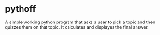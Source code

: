 # pythoff

A simple working python program that asks a user to pick a topic and then quizzes them on that topic. It calculates and displayes the final answer. 
